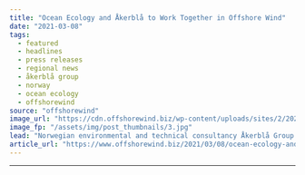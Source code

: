 ```yaml
---
title: "Ocean Ecology and Åkerblå to Work Together in Offshore Wind"
date: "2021-03-08"
tags: 
  - featured
  - headlines
  - press releases
  - regional news
  - åkerblå group
  - norway
  - ocean ecology
  - offshorewind
source: "offshorewind"
image_url: "https://cdn.offshorewind.biz/wp-content/uploads/sites/2/2021/03/08091003/Ocean-Ecology-and-%C3%85kerbl%C3%A5-Jointly-Target-Offshore-Wind.jpg"
image_fp: "/assets/img/post_thumbnails/3.jpg"
lead: "Norwegian environmental and technical consultancy Åkerblå Group is buying into UK-based marine and environmental"
article_url: "https://www.offshorewind.biz/2021/03/08/ocean-ecology-and-akerbla-to-work-together-in-offshore-wind/"
---
```


---
